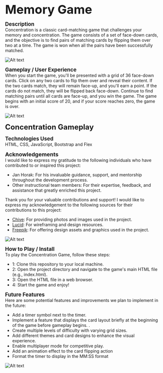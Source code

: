 <span style="font-size: 40px; : center">**Memory Game** </span>

<span style="font-size: 17px;">**Description**</span>  
Concentration is a classic card-matching game that challenges your memory and concentration. The game consists of a set of face-down cards, and the objective is to find pairs of matching cards by flipping them over two at a time. The game is won when all the pairs have been successfully matched.

![Alt text](image.png)

<span style="font-size: 17px;">**Gameplay / User Experience** </span>  
 When you start the game, you'll be presented with a grid of 36 face-down cards.
Click on any two cards to flip them over and reveal their content.
If the two cards match, they will remain face-up, and you'll earn a point.
If the cards do not match, they will be flipped back face-down.
Continue to find matching pairs until all cards are face-up, and you win the game. The game begins with an initial score of 20, and if your score reaches zero, the game is over.

![Alt text](image-2.png)

<span style="font-size: 24px;">**Concentration Gameplay** </span>

<span style="font-size: 17px;">**Technologies Used** </span>  
HTML, CSS, JavaScript, Bootstrap and Flex

<span style="font-size: 18px;">**Acknowledgements** </span>  
I would like to express my gratitude to the following individuals who have contributed to or inspired this project:

- Jan Horak: For his invaluable guidance, support, and mentorship throughout the development process.
- Other instructional team members: For their expertise, feedback, and assistance that greatly enriched this project.

Thank you for your valuable contributions and support!
I would like to express my acknowledgement to the following sources for their contributions to this project:

- [Chive](https://www.example.com/chive): For providing photos and images used in the project.
- [Lucid](https://www.example.com/lucid): For wireframing and design resources.
- [Freepik](https://www.example.com/freepik): For offering design assets and graphics used in the project.

![Alt text](image-4.png)

<span style="font-size: 17px;">**How to Play / Install** </span>  
To play the Concentration Game, follow these steps:

- 1: Clone this repository to your local machine.
- 2: Open the project directory and navigate to the game's main HTML file (e.g., index.html).
- 3: Open the HTML file in a web browser.
- 4: Start the game and enjoy!

<span style="font-size: 17px;">**Future Features** </span>  
Here are some potential features and improvements we plan to implement in the future:

- Add a timer symbol next to the timer.
- Implement a feature that displays the card layout briefly at the beginning of the game before gameplay begins. .
- Create multiple levels of difficulty with varying grid sizes.
- Add different themes and card designs to enhance the visual experience.
- Enable multiplayer mode for competitive play.
- Add an animation effect to the card flipping action
- Format the timer to display in the MM:SS format

![Alt text](image-5.png)
